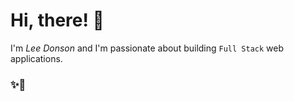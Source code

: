 # Hi, there! 👋  
I'm *Lee Donson* and I'm passionate about building `Full Stack` web applications.  
### ✨🎉
